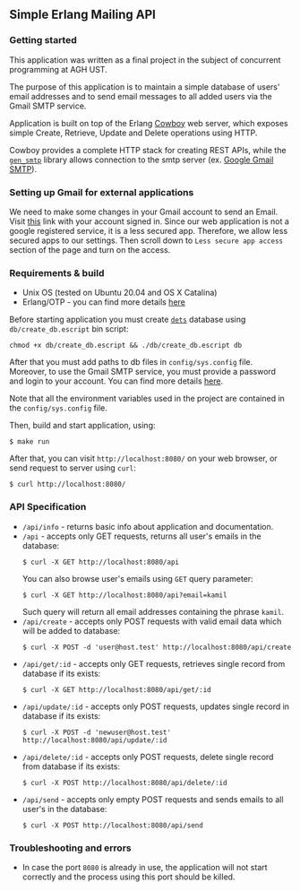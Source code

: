 ## Simple Erlang Mailing API

### Getting started

This application was written as a final project in the subject of concurrent programming at AGH UST.

The purpose of this application is to maintain a simple database of users' email addresses and to send email messages to all added users via the Gmail SMTP service.

Application is built on top of the Erlang [Cowboy](https://ninenines.eu/docs/en/cowboy/2.8/guide/) web server, which exposes simple Create, Retrieve, Update and Delete operations using HTTP.

Cowboy provides a complete HTTP stack for creating REST APIs, while the [`gen_smtp`](https://github.com/gen-smtp/gen_smtp) library allows connection to the smtp server (ex. [Google Gmail SMTP](https://support.google.com/a/answer/2956491?hl=pl)).

### Setting up Gmail for external applications

We need to make some changes in your Gmail account to send an Email. Visit [this](https://myaccount.google.com/u/4/security?pli=1) link with your account signed in.
Since our web application is not a google registered service, it is a less secured app. Therefore, we allow less secured apps to our settings.
Then scroll down to `Less secure app access` section of the page and turn on the access.


### Requirements & build

* Unix OS (tested on Ubuntu 20.04 and OS X Catalina)
* Erlang/OTP - you can find more details [here](https://www.erlang.org/)

Before starting application you must create [`dets`](https://erlang.org/doc/man/dets.html) database using `db/create_db.escript` bin script:
```
chmod +x db/create_db.escript && ./db/create_db.escript db
```

After that you must add paths to db files in `config/sys.config` file. Moreover, to use the Gmail SMTP service, you must provide a password and login to your account. You can find more details [here](https://support.google.com/accounts/answer/6010255?hl=en).

Note that all the environment variables used in the project are contained in the `config/sys.config` file.

Then, build and start application, using:
```
$ make run
```

After that, you can visit `http://localhost:8080/` on your web browser, or send request to server using `curl`:

```
$ curl http://localhost:8080/
```

### API Specification

* `/api/info` - returns basic info about application and documentation.
* `/api` - accepts only GET requests, returns all user's emails in the database:
  ```
  $ curl -X GET http://localhost:8080/api
  ```
  You can also browse user's emails using `GET` query parameter:
  ```
  $ curl -X GET http://localhost:8080/api?email=kamil
  ```
  Such query will return all email addresses containing the phrase `kamil`.
* `/api/create` - accepts only POST requests with valid email data which will be added to database:
  ```
  $ curl -X POST -d 'user@host.test' http://localhost:8080/api/create
  ```
* `/api/get/:id` - accepts only GET requests, retrieves single record from database if its exists:
  ```
  $ curl -X GET http://localhost:8080/api/get/:id
  ```
* `/api/update/:id` - accepts only POST requests, updates single record in database if its exists:
  ```
  $ curl -X POST -d 'newuser@host.test' http://localhost:8080/api/update/:id
  ```
* `/api/delete/:id` - accepts only POST requests, delete single record from database if its exists:
  ```
  $ curl -X POST http://localhost:8080/api/delete/:id
  ```
* `/api/send` - accepts only empty POST requests and sends emails to all user's in the database:
  ```
  $ curl -X POST http://localhost:8080/api/send
  ```


### Troubleshooting and errors

* In case the port `8080` is already in use, the application will not start correctly and the process using this port should be killed.

